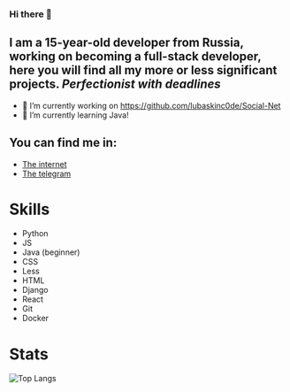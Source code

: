 ### Hi there 👋

## I am a 15-year-old developer from Russia, working on becoming a full-stack developer, here you will find all my more or less significant projects. *Perfectionist with deadlines*

- 🔭 I’m currently working on https://github.com/lubaskinc0de/Social-Net
- 🌱 I’m currently learning Java!

## You can find me in:
- [The internet](https://lubaskin.site)
- [The telegram](https://t.me/LUBASKIN_CODE)

# Skills

- Python
- JS
- Java (beginner)
- CSS
- Less
- HTML
- Django
- React
- Git
- Docker

# Stats

![Top Langs](https://github-readme-stats.vercel.app/api/top-langs/?username=lubaskinc0de&theme=tokyonight)
